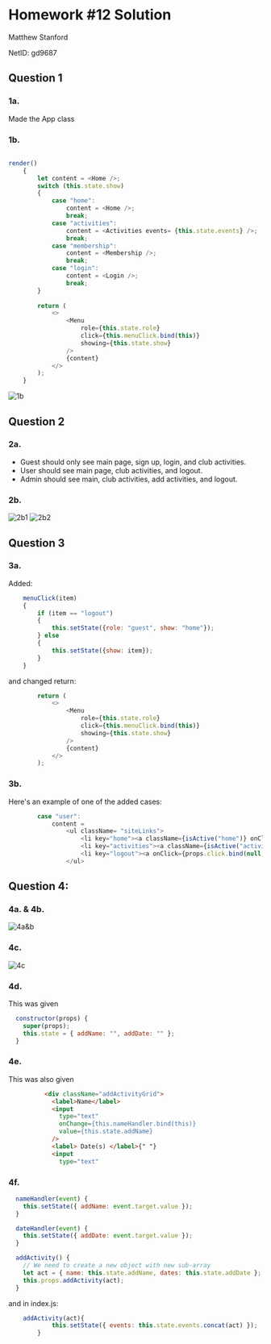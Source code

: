# Homework #12 Solution
Matthew Stanford

NetID: gd9687

## Question 1
### 1a.
Made the App class

### 1b.
```javascript

render() 
    {
        let content = <Home />;
        switch (this.state.show) 
        {
            case "home":
                content = <Home />;
                break;
            case "activities":
                content = <Activities events= {this.state.events} />;
                break;
            case "membership":
                content = <Membership />;
                break;
            case "login":
                content = <Login />;
                break;
        }
    
        return (
            <>
                <Menu
                    role={this.state.role}
                    click={this.menuClick.bind(this)}
                    showing={this.state.show}
                />
                {content}
            </>
        );
    }
```
![1b](/images/1b.jpg)

## Question 2
### 2a.
* Guest should only see main page, sign up, login, and club activities.
* User should see main page, club activities, and logout.
* Admin should see main, club activities, add activities, and logout.

### 2b.
![2b1](/images/2b1.jpg)
![2b2](/images/2b2.jpg)

## Question 3
### 3a.
Added:
```javascript
    menuClick(item)
    {
        if (item == "logout") 
        {
            this.setState({role: "guest", show: "home"});
        } else
        {
            this.setState({show: item});
        }
    }
```

and changed return:
```javascript
        return (
            <>
                <Menu
                    role={this.state.role}
                    click={this.menuClick.bind(this)}
                    showing={this.state.show}
                />
                {content}
            </>
        );
```

### 3b.
Here's an example of one of the added cases:
```javascript
        case "user":
            content = 
                <ul className= "siteLinks">
                    <li key="home"><a className={isActive("home")} onClick={props.click.bind(null, "home")}>Home</a></li>
                    <li key="activities"><a className={isActive("activities")} onClick={props.click.bind(null, "activities")}>Club Activities</a></li>
                    <li key="logout"><a onClick={props.click.bind(null, "logout")}>Log Out</a></li>
                </ul>
```

## Question 4:
### 4a. & 4b.
![4a&b](/images/4a&b.jpg)

### 4c.
![4c](/images/4c.jpg)

### 4d.
This was given
```javascript
  constructor(props) {
    super(props);
    this.state = { addName: "", addDate: "" };
  }
```

### 4e. 
This was also given
```HTML
          <div className="addActivityGrid">
            <label>Name</label>
            <input
              type="text"
              onChange={this.nameHandler.bind(this)}
              value={this.state.addName}
            />
            <label> Date(s) </label>{" "}
            <input
              type="text"
```

### 4f.
```javascript
  nameHandler(event) {
    this.setState({ addName: event.target.value });
  }

  dateHandler(event) {
    this.setState({ addDate: event.target.value });
  }

  addActivity() {
    // We need to create a new object with new sub-array
    let act = { name: this.state.addName, dates: this.state.addDate };
    this.props.addActivity(act);
  }
```

and in index.js:
```javascript
    addActivity(act){
            this.setState({ events: this.state.events.concat(act) });
        }
```